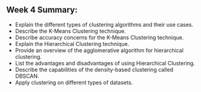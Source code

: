## Week 4 Summary:
* Explain the different types of clustering algorithms and their use cases.
* Describe the K-Means Clustering technique.
* Describe accuracy concerns for the K-Means Clustering technique.
* Explain the Hierarchical Clustering technique.
* Provide an overview of the agglomerative algorithm for hierarchical clustering.
* List the advantages and disadvantages of using Hierarchical Clustering.
* Describe the capabilities of the density-based clustering called DBSCAN.
* Apply clustering on different types of datasets.
